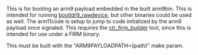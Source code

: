 This is for booting an arm9 payload embedded in the built arm9bin. This is intended for running [bootldr9_rawdevice](https://github.com/yellows8/bootldr9_rawdevice), but other binaries could be used as well. The arm11code is setup to jump to code initialized by the arm9 payload once signaled. This requires the [ctr_firm_builder](https://github.com/derrekr/ctr_firm_builder) tool, since this is intended for use under a FIRM binary.

This must be built with the "ARM9PAYLOADPATH={path}" make param.

